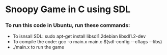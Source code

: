 # Snoopy Game in C using SDL

### To run this code in Ubuntu, run these commands:
- To isnsall SDL: sudo apt-get install libsdl1.2debian libsdl1.2-dev 
- To compile the code: gcc -o main.x main.c $(sdl-config --cflags --libs)
- ./main.x to run the game
